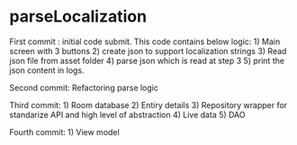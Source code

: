 # parseLocalization

First commit :
    initial code submit. This code contains below logic:
    1) Main screen with 3 buttons 
    2) create json to support localization strings
    3) Read json file from asset folder
    4) parse json which is read at step 3
    5) print the json content in logs.

Second commit: Refactoring parse logic

Third commit: 
    1) Room database
    2) Entiry details
    3) Repository wrapper for standarize API and high level of abstraction
    4) Live data 
    5) DAO

Fourth commit:
    1) View model



